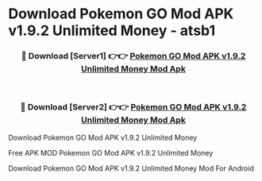 # Download Pokemon GO Mod APK v1.9.2 Unlimited Money - atsb1



<div align="center">
<h3>🔴 Download [Server1] 👉👉 <a href="https://momento.my/?title=Pokemon_GO_Mod_APK_v1.9.2_Unlimited_Money">Pokemon GO Mod APK v1.9.2 Unlimited Money Mod Apk</a></h3><br>

<h3>🔴 Download [Server2] 👉👉 <a href="https://momento.my/?title=Pokemon_GO_Mod_APK_v1.9.2_Unlimited_Money">Pokemon GO Mod APK v1.9.2 Unlimited Money Mod Apk</a></h3>
</div>



Download Pokemon GO Mod APK v1.9.2 Unlimited Money 

Free APK MOD Pokemon GO Mod APK v1.9.2 Unlimited Money 

Download Pokemon GO Mod APK v1.9.2 Unlimited Money Mod For Android
